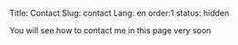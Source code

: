 Title: Contact
Slug: contact
Lang: en
order:1
status: hidden

You will see how to contact me in this page very soon